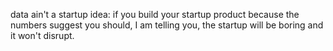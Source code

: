 data ain't a startup idea: if you build your startup product because the numbers suggest you should, I am telling you, the startup will be boring and it won't disrupt.